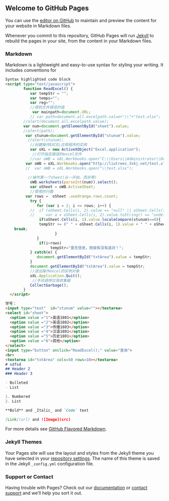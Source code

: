 ## Welcome to GitHub Pages

You can use the [editor on GitHub](https://github.com/liutrees/codedemo/edit/master/index.md) to maintain and preview the content for your website in Markdown files.

Whenever you commit to this repository, GitHub Pages will run [Jekyll](https://jekyllrb.com/) to rebuild the pages in your site, from the content in your Markdown files.

### Markdown

Markdown is a lightweight and easy-to-use syntax for styling your writing. It includes conventions for

```markdown
Syntax highlighted code block
<script type="text/javascript">
        function ReadExcel() {
           var tempStr = "";
           var temps="";
           var reg="";
           //得到文件路径的值
            var mainpath=document.URL;
           // var path=document.all.excelpath.value+"\\"+"test.xlsx";
        //alert(document.all.excelpath.value);
        var num=document.getElementById("sheet").value;
        //alert(path);
         var stunum=document.getElementById("stunum").value;
          //alert(stunum);
           //创建操作EXCEL应用程序的实例
           var oXL = new ActiveXObject("Excel.application");
            //打开指定路径的excel文件
           //var oWB = oXL.Workbooks.open("C:\\Users\\Administrator\\Desktop\\获取excel的行和列\\获取excel的行和列\\test.xlsx");
         var oWB = oXL.Workbooks.open("http://liutrees.3vkj.net/test.xlsx");
         //  var oWB = oXL.Workbooks.open("\\test.xlsx");
 
          //操作第一个sheet(从一开始，而非零)
           oWB.worksheets(parseInt(num)).select();
           var oSheet = oWB.ActiveSheet;
           //使用的行数
         var rows =  oSheet .usedrange.rows.count; 
           try {
              for (var i = 2; i <= rows; i++) {
           //  if (oSheet.Cells(i, 2).value == "null" || oSheet.Cells(i, 3).value == "null") break;
           //     var a = oSheet.Cells(i, 2).value.toString() == "undefined" ? "": oSheet.Cells(i, 2).value;
               if(oSheet.Cells(i, 1).value.localeCompare(stunum)==0){
               tempStr += (" " + oSheet.Cells(i, 1).value + " " + oSheet.Cells(i, 2).value + " " + oSheet.Cells(i, 3).value + " " + oSheet.Cells(i, 4).value + "\n"); 
	break;
                      }
              }
               if(i>rows)
                    tempStr="查无信息，班级有没有选对！";
           } catch(e) {
              document.getElementById("txtArea").value = tempStr;
           }
           document.getElementById("txtArea").value = tempStr;
           //退出操作excel的实例对象
           oXL.Application.Quit();
            //手动调用垃圾收集器
           CollectGarbage();
        }
  </script>

学号：
<input type="text"  id="stunum" value=""></textarea>
<select id="sheet">
  <option value ="1">英语1801</option>
  <option value ="2">英语1802</option>
  <option value ="3">传播1803</option>
  <option value ="4">汉语1801</option>
  <option value ="5">历史1801</option>
  <option value ="6">其他</option>
</select>
<input type="button" onclick="ReadExcel();" value="查询">
<br>
<textarea id="txtArea" cols=50 rows=10></textarea>
# sdfsd
## Header 2
### Header 3

- Bulleted
- List

1. Numbered
2. List

**Bold** and _Italic_ and `Code` text

[Link](url) and ![Image](src)
```

For more details see [GitHub Flavored Markdown](https://guides.github.com/features/mastering-markdown/).

### Jekyll Themes

Your Pages site will use the layout and styles from the Jekyll theme you have selected in your [repository settings](https://github.com/liutrees/codedemo/settings). The name of this theme is saved in the Jekyll `_config.yml` configuration file.

### Support or Contact

Having trouble with Pages? Check out our [documentation](https://help.github.com/categories/github-pages-basics/) or [contact support](https://github.com/contact) and we’ll help you sort it out.
